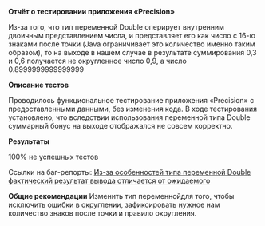 **Отчёт о тестировании приложения «Precision»**

Из-за того, что тип переменной Double оперирует внутренним двоичным представлением числа, и представляет его как число с 16-ю знаками после точки (Java ограничивает это количество именно таким образом), то на выходе в нашем случае в результате суммирования 0,3 и 0,6 получается не округленное число 0,9, а число 0.8999999999999999

**Описание тестов**

Проводилось функциональное тестирование приложения «Precision» c предоставленными данными, без изменения кода. В ходе тестирования установлено, что вследствии использования переменной типа Double суммарный бонус на выходе отображался не совсем корректно.

**Результаты**

100% не успешных тестов

Ссылки на баг-репорты:
[Из-за особенностей типа переменной Double фактический результат вывода отличается от ожидаемого](https://github.com/AnastasiaKuznetzova/Precision/issues/1#issue-748235552)

**Общие рекомендации**
Изменить тип переменнойдля того, чтобы исключить ошибки в округлении, зафиксировать нужное нам количество знаков после точки и правило округления.